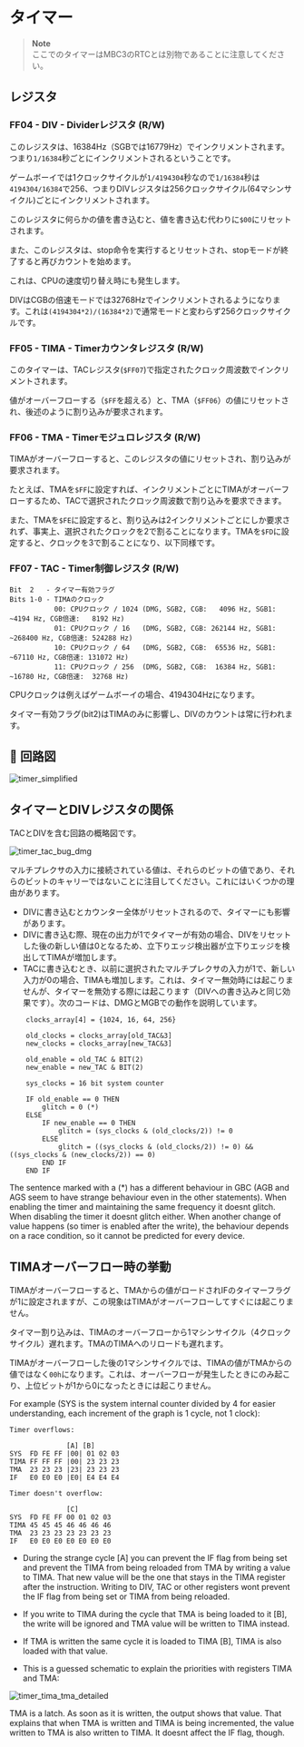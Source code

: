 # タイマー

>**Note**  
> ここでのタイマーはMBC3のRTCとは別物であることに注意してください。

## レジスタ

### FF04 - DIV - Dividerレジスタ (R/W)

このレジスタは、16384Hz（SGBでは16779Hz）でインクリメントされます。つまり`1/16384`秒ごとにインクリメントされるということです。

ゲームボーイでは1クロックサイクルが`1/4194304`秒なので`1/16384`秒は`4194304/16384`で256、つまりDIVレジスタは256クロックサイクル(64マシンサイクル)ごとにインクリメントされます。

このレジスタに何らかの値を書き込むと、値を書き込む代わりに`$00`にリセットされます。

また、このレジスタは、stop命令を実行するとリセットされ、stopモードが終了すると再びカウントを始めます。

これは、CPUの速度切り替え時にも発生します。

DIVはCGBの倍速モードでは32768Hzでインクリメントされるようになります。これは`(4194304*2)/(16384*2)`で通常モードと変わらず256クロックサイクルです。

### FF05 - TIMA - Timerカウンタレジスタ (R/W)

このタイマーは、TACレジスタ(`$FF07`)で指定されたクロック周波数でインクリメントされます。

値がオーバーフローする（`$FF`を超える）と、TMA（`$FF06`）の値にリセットされ、後述のように割り込みが要求されます。

### FF06 - TMA - Timerモジュロレジスタ (R/W)

TIMAがオーバーフローすると、このレジスタの値にリセットされ、割り込みが要求されます。

たとえば、TMAを`$FF`に設定すれば、インクリメントごとにTIMAがオーバーフローするため、TACで選択されたクロック周波数で割り込みを要求できます。

また、TMAを`$FE`に設定すると、割り込みは2インクリメントごとにしか要求されず、事実上、選択されたクロックを2で割ることになります。TMAを`$FD`に設定すると、クロックを3で割ることになり、以下同様です。

### FF07 - TAC - Timer制御レジスタ (R/W)

```
Bit  2   - タイマー有効フラグ
Bits 1-0 - TIMAのクロック
           00: CPUクロック / 1024 (DMG, SGB2, CGB:   4096 Hz, SGB1:   ~4194 Hz, CGB倍速:   8192 Hz)
           01: CPUクロック / 16   (DMG, SGB2, CGB: 262144 Hz, SGB1: ~268400 Hz, CGB倍速: 524288 Hz)
           10: CPUクロック / 64   (DMG, SGB2, CGB:  65536 Hz, SGB1:  ~67110 Hz, CGB倍速: 131072 Hz)
           11: CPUクロック / 256  (DMG, SGB2, CGB:  16384 Hz, SGB1:  ~16780 Hz, CGB倍速:  32768 Hz)
```

CPUクロックは例えばゲームボーイの場合、4194304Hzになります。

タイマー有効フラグ(bit2)はTIMAのみに影響し、DIVのカウントは常に行われます。

## 🔋 回路図

![timer_simplified](./images/timer/simplified.svg)

## タイマーとDIVレジスタの関係

TACとDIVを含む回路の概略図です。

![timer_tac_bug_dmg](./images/timer/tac_bug_dmg.svg)

マルチプレクサの入力に接続されている値は、それらのビットの値であり、それらのビットのキャリーではないことに注目してください。これにはいくつかの理由があります。

- DIVに書き込むとカウンター全体がリセットされるので、タイマーにも影響があります。
- DIVに書き込む際、現在の出力が1でタイマーが有効の場合、DIVをリセットした後の新しい値は0となるため、立下りエッジ検出器が立下りエッジを検出してTIMAが増加します。
- TACに書き込むとき、以前に選択されたマルチプレクサの入力が1で、新しい入力が0の場合、TIMAも増加します。これは、タイマー無効時には起こりませんが、タイマーを無効する際には起こります（DIVへの書き込みと同じ効果です）。次のコードは、DMGとMGBでの動作を説明しています。

```
    clocks_array[4] = {1024, 16, 64, 256}

    old_clocks = clocks_array[old_TAC&3]
    new_clocks = clocks_array[new_TAC&3]

    old_enable = old_TAC & BIT(2)
    new_enable = new_TAC & BIT(2)

    sys_clocks = 16 bit system counter

    IF old_enable == 0 THEN
        glitch = 0 (*)
    ELSE
        IF new_enable == 0 THEN
            glitch = (sys_clocks & (old_clocks/2)) != 0
        ELSE
            glitch = ((sys_clocks & (old_clocks/2)) != 0) && ((sys_clocks & (new_clocks/2)) == 0)
        END IF
    END IF
```

The sentence marked with a (*) has a different behaviour in GBC (AGB and AGS seem to have strange behaviour even in the other statements). When enabling the timer and maintaining the same frequency it doesnt glitch. When disabling the timer it doesnt glitch either. When another change of value happens (so timer is enabled after the write), the behaviour depends on a race condition, so it cannot be predicted for every device.

## TIMAオーバーフロー時の挙動

TIMAがオーバーフローすると、TMAからの値がロードされIFのタイマーフラグが1に設定されますが、この現象はTIMAがオーバーフローしてすぐには起こりません。

タイマー割り込みは、TIMAのオーバーフローから1マシンサイクル（4クロックサイクル）遅れます。TMAのTIMAへのリロードも遅れます。

TIMAがオーバーフローした後の1マシンサイクルでは、TIMAの値がTMAからの値ではなく`00h`になります。これは、オーバーフローが発生したときにのみ起こり、上位ビットが1から0になったときには起こりません。

For example (SYS is the system internal counter divided by 4 for easier understanding, each increment of the graph is 1 cycle, not 1 clock):

```
Timer overflows:

              [A] [B]
SYS  FD FE FF |00| 01 02 03
TIMA FF FF FF |00| 23 23 23
TMA  23 23 23 |23| 23 23 23
IF   E0 E0 E0 |E0| E4 E4 E4

Timer doesn't overflow:

              [C]
SYS  FD FE FF 00 01 02 03
TIMA 45 45 45 46 46 46 46
TMA  23 23 23 23 23 23 23
IF   E0 E0 E0 E0 E0 E0 E0

```

- During the strange cycle \[A\] you can prevent the IF flag from being
set and prevent the TIMA from being reloaded from TMA by writing a value
to TIMA. That new value will be the one that stays in the TIMA register
after the instruction. Writing to DIV, TAC or other registers wont
prevent the IF flag from being set or TIMA from being reloaded.

- If you write to TIMA during the cycle that TMA is being loaded to it
\[B\], the write will be ignored and TMA value will be written to TIMA
instead.

- If TMA is written the same cycle it is loaded to TIMA \[B\], TIMA is
also loaded with that value.

- This is a guessed schematic to explain the priorities with registers
TIMA and TMA:

![timer_tima_tma_detailed](./images/timer/tima_tma_detailed.svg)

TMA is a latch. As soon as it is written, the output shows that value.
That explains that when TMA is written and TIMA is being incremented,
the value written to TMA is also written to TIMA. It doesnt affect the
IF flag, though.
